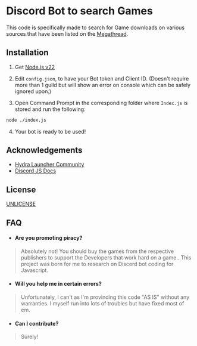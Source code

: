 
# Discord Bot to search Games

This code is specifically made to search for Game downloads on various sources that have been listed on the [Megathread](https://fmhy.net).




## Installation

1. Get [Node.js v22](https://nodejs.org/dist/v22.9.0/node-v22.9.0-x64.msi)

2. Edit `config.json`, to have your Bot token and Client ID. (Doesn't require more than 1 guild but will show an error on console which can be safely ignored upon.)

3. Open Command Prompt in the corresponding folder where `Index.js` is stored and run the following:

```bash
node ./index.js
```
4. Your bot is ready to be used!
## Acknowledgements

 - [Hydra Launcher Community](https://github.com/hydralauncher/hydra/)
 - [Discord JS Docs](https://discord.js.org/docs)


## License

[UNLICENSE](https://unlicense.org/)


## FAQ

- #### Are you promoting piracy?

> Absolutely not! You should buy the games from the respective publishers to support the Developers that work hard on a game..
This project was born for me to research on Discord bot coding for Javascript.

- #### Will you help me in certain errors?

> Unfortunately, I can't as I'm provinding this code "AS IS" without any warranties. I myself run into lots of troubles but have fixed most of em.

- #### Can I contribute?

> Surely!